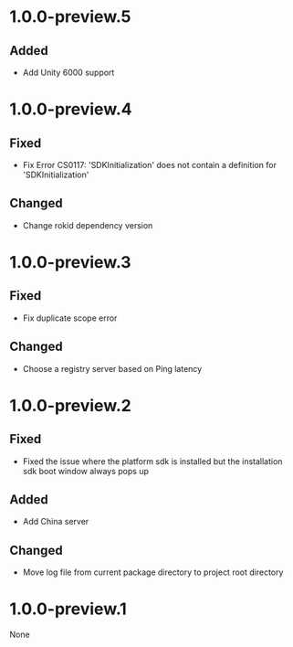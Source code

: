 # 1.0.0-preview.5

## Added

- Add Unity 6000 support

# 1.0.0-preview.4

## Fixed

- Fix Error CS0117: 'SDKInitialization' does not contain a definition for 'SDKInitialization'

## Changed

- Change rokid dependency version

# 1.0.0-preview.3

## Fixed

- Fix duplicate scope error

## Changed

- Choose a registry server based on Ping latency

# 1.0.0-preview.2

## Fixed

- Fixed the issue where the platform sdk is installed but the installation sdk boot window always pops up

## Added

- Add China server

## Changed

- Move log file from current package directory to project root directory

# 1.0.0-preview.1

None